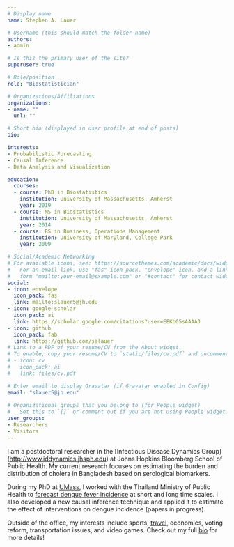 ```yaml
---
# Display name
name: Stephen A. Lauer

# Username (this should match the folder name)
authors:
- admin

# Is this the primary user of the site?
superuser: true

# Role/position
role: "Biostatistician"

# Organizations/Affiliations
organizations:
- name: ""
  url: ""

# Short bio (displayed in user profile at end of posts)
bio: 

interests:
- Probabilistic Forecasting
- Causal Inference
- Data Analysis and Visualization

education:
  courses:
  - course: PhD in Biostatistics
    institution: University of Massachusetts, Amherst
    year: 2019
  - course: MS in Biostatistics
    institution: University of Massachusetts, Amherst
    year: 2014
  - course: BS in Business, Operations Management
    institution: University of Maryland, College Park
    year: 2009

# Social/Academic Networking
# For available icons, see: https://sourcethemes.com/academic/docs/widgets/#icons
#   For an email link, use "fas" icon pack, "envelope" icon, and a link in the
#   form "mailto:your-email@example.com" or "#contact" for contact widget.
social:
- icon: envelope
  icon_pack: fas
  link: mailto:slauer5@jh.edu
- icon: google-scholar
  icon_pack: ai
  link: https://scholar.google.com/citations?user=EEKbG5sAAAAJ
- icon: github
  icon_pack: fab
  link: https://github.com/salauer
# Link to a PDF of your resume/CV from the About widget.
# To enable, copy your resume/CV to `static/files/cv.pdf` and uncomment the lines below.  
# - icon: cv
#   icon_pack: ai
#   link: files/cv.pdf

# Enter email to display Gravatar (if Gravatar enabled in Config)
email: "slauer5@jh.edu"
  
# Organizational groups that you belong to (for People widget)
#   Set this to `[]` or comment out if you are not using People widget.  
user_groups:
- Researchers
- Visitors
---
```


I am a postdoctoral researcher in the [Infectious Disease Dynamics Group] (http://www.iddynamics.jhsph.edu) at Johns Hopkins Bloomberg School of Public Health.
My current research focuses on estimating the burden and distribution of cholera in Bangladesh based on serological biomarkers.

During my PhD at [UMass](https://reichlab.io), I worked with the Thailand Ministry of Public Health to [forecast dengue fever incidence](#publications) at short and long time scales.
I also developed a new causal inference technique and applied it to estimate the effect of interventions on dengue incidence (papers in progress).

Outside of the office, my interests include sports, [travel](https://salauer.github.io/2019/10/17/reflecting-back-on-the-old-travel-blog/), economics, voting reform, transportation issues, and video games.
Check out my full [bio](#experience) for more details!

